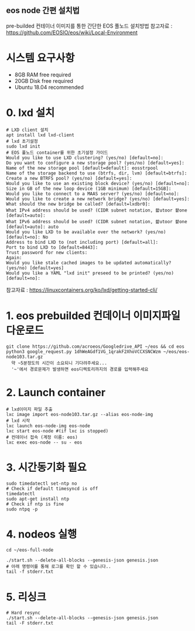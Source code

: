 ## eos node 간편 설치법
pre-builded 컨테이너 이미지를 통한 간단한 EOS 풀노드 설치방법
참고자료 : https://github.com/EOSIO/eos/wiki/Local-Environment

# 시스템 요구사항
- 8GB RAM free required
- 20GB Disk free required
- Ubuntu 18.04 recommended 

# 0. lxd 설치

```console
# LXD client 설치
apt install lxd lxd-client
# lxd 초기설정 
sudo lxd init
# EOS 풀노드 container를 위한 초기설정 가이드
Would you like to use LXD clustering? (yes/no) [default=no]:
Do you want to configure a new storage pool? (yes/no) [default=yes]:
Name of the new storage pool [default=default]: eosstrpool
Name of the storage backend to use (btrfs, dir, lvm) [default=btrfs]:
Create a new BTRFS pool? (yes/no) [default=yes]:
Would you like to use an existing block device? (yes/no) [default=no]:
Size in GB of the new loop device (1GB minimum) [default=15GB]:
Would you like to connect to a MAAS server? (yes/no) [default=no]:
Would you like to create a new network bridge? (yes/no) [default=yes]:
What should the new bridge be called? [default=lxdbr0]:
What IPv4 address should be used? (CIDR subnet notation, 쏿utoor 쐍one [default=auto]:
What IPv6 address should be used? (CIDR subnet notation, 쏿utoor 쐍one [default=auto]: auto
Would you like LXD to be available over the network? (yes/no) [default=no]: No
Address to bind LXD to (not including port) [default=all]:
Port to bind LXD to [default=8443]:
Trust password for new clients:
Again:
Would you like stale cached images to be updated automatically? (yes/no) [default=yes]
Would you like a YAML "lxd init" preseed to be printed? (yes/no) [default=no]:
```
참고자료 :  https://linuxcontainers.org/ko/lxd/getting-started-cli/


# 1. eos prebuilded 컨데이너 이미지파일 다운로드

```console
git clone https://github.com/acroeos/Googledrive_API ~/eos && cd eos
python3 google_request.py 1dhWeAGdf1VG_1qrakF2XhoVCCXSNCWzm ~/eos/eos-node103.tar.gz
  약 ~5분정도의 시간이 소요되니 기다려주세요...
  '~'에서 경로문제가 발생하면 eos디렉토리까지의 경로를 입력해주세요
```

# 2. Launch container 

```console
# lxd이미지 파일 추출
lxc image import eos-node103.tar.gz --alias eos-node-img
# lxd 시작
lxc launch eos-node-img eos-node
lxc start eos-node #(if lxc is stopped)
# 컨데이너 접속 (계정 이름: eos)
lxc exec eos-node -- su - eos
```

# 3. 시간동기화 필요 

```console
sudo timedatectl set-ntp no
# Check if default timesyncd is off
timedatectl
sudo apt-get install ntp
# Check if ntp is fine
sudo ntpq -p
```

# 4. nodeos 실행

```console
cd ~/eos-full-node

./start.sh --delete-all-blocks --genesis-json genesis.json
# 아래 명령어를 통해 로그를 확인 할 수 있습니다..
tail -f stderr.txt
```

# 5. 리싱크

```console
# Hard resync
./start.sh --delete-all-blocks --genesis-json genesis.json
tail -F stderr.txt
```

